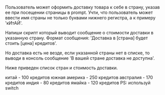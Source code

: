 Пользователь может оформить доставку товара к себе в страну, указав ее при посещении страницы в prompt. Учти, что пользователь может ввести имя страны не только буквами нижнего регистра, а к примеру 'кИтАЙ'.

Напиши скрипт который выводит сообщение о стоимости доставки в указанную страну. Формат сообщения: 'Доставка в [страна] будет стоить [цена] кредитов'.

Но доставка есть не везде, если указанной страны нет в списке, то выводи в консоль сообщение 'В вашей стране доставка не доступна'.

Ниже приведен список стран и стоимость доставки.

китай - 100 кредитов
южная америка - 250 кредитов
австралия - 170 кредитов
индия - 80 кредитов
ямайка - 120 кредитов
PS: используй switch